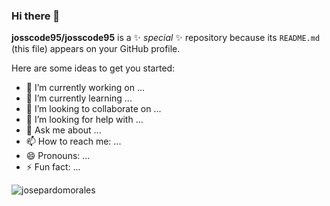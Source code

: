 ### Hi there 👋


**josscode95/josscode95** is a ✨ _special_ ✨ repository because its `README.md` (this file) appears on your GitHub profile.

Here are some ideas to get you started:

- 🔭 I’m currently working on ...
- 🌱 I’m currently learning ...
- 👯 I’m looking to collaborate on ...
- 🤔 I’m looking for help with ...
- 💬 Ask me about ...
- 📫 How to reach me: ...
- 😄 Pronouns: ...
- ⚡ Fun fact: ...

<p><img align="left" src="https://github-readme-stats.vercel.app/api/top-langs?username=josscode95&show_icons=true&locale=en&layout=compact" alt="josepardomorales" /></p>
